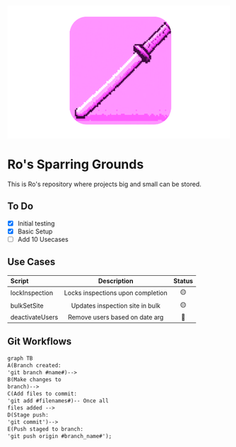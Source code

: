 <p align="center">
<img src="roBin/bokken.png" height="300">
</p>

# Ro's Sparring Grounds
This is Ro's repository where projects big and small can be stored.

## To Do
- [x] Initial testing
- [X] Basic Setup
- [ ] Add 10 Usecases

## Use Cases
| Script          | Description                                       | Status        |
| :---            |    :----:                                         |    :----:     |
| lockInspection  | Locks inspections upon completion                 |       🟡      |
| bulkSetSite     | Updates inspection site in bulk                   |       🟡      |
| deactivateUsers | Remove users based on date arg                    |       🔴      | 

## Git Workflows
```mermaid
graph TB
A(Branch created:
'git branch #name#)-->
B(Make changes to
branch)-->
C(Add files to commit:
'git add #filenames#)-- Once all
files added -->
D(Stage push:
'git commit')-->
E(Push staged to branch:
'git push origin #branch_name#');
```